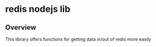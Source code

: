 # redis nodejs lib

## Overview
This library offers functions for getting data in/out of redis more easily<br />
